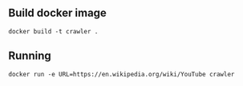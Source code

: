 ## Build docker image

```docker build -t crawler .```

## Running

```docker run -e URL=https://en.wikipedia.org/wiki/YouTube crawler```
